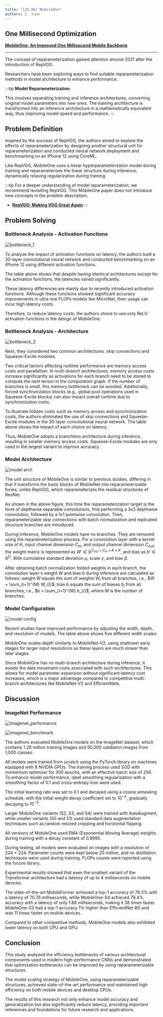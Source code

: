 ```yaml
---
title: "[22.06] MobileOne"
authors: Z. Yuan
---
```


## One Millisecond Optimization

[**MobileOne: An Improved One Millisecond Mobile Backbone**](https://arxiv.org/abs/2206.04040)

---

The concept of reparameterization gained attention around 2021 after the introduction of RepVGG.

Researchers have been exploring ways to find suitable reparameterization methods in model architecture to enhance performance.

:::tip
**Model Reparameterization**:

This involves separating training and inference architectures, converting original model parameters into new ones. The training architecture is transformed into an inference architecture in a mathematically equivalent way, thus improving model speed and performance.
:::

## Problem Definition

Inspired by the success of RepVGG, the authors aimed to explore the effects of reparameterization by designing another structural unit for reparameterization and conducted neural network deployment and benchmarking on an iPhone 12 using CoreML.

Like RepVGG, MobileOne uses a linear hyperparameterization model during training and reparameterizes the linear structure during inference, dynamically relaxing regularization during training.

:::tip
For a deeper understanding of model reparameterization, we recommend revisiting RepVGG. This MobileOne paper does not introduce new concepts in the problem description.

- [**RepVGG: Making VGG Great Again**](../2101-repvgg/index.md)
  :::

## Problem Solving

### Bottleneck Analysis - Activation Functions

![bottleneck_1](./img/img4.jpg)

To analyze the impact of activation functions on latency, the authors built a 30-layer convolutional neural network and conducted benchmarking on an iPhone 12 using different activation functions.

The table above shows that despite having identical architectures except for the activation functions, the latencies varied significantly.

These latency differences are mainly due to recently introduced activation functions. Although these functions showed significant accuracy improvements in ultra-low FLOPs models like MicroNet, their usage can incur high latency costs.

Therefore, to reduce latency costs, the authors chose to use only ReLU activation functions in the design of MobileOne.

### Bottleneck Analysis - Architecture

![bottleneck_2](./img/img5.jpg)

Next, they considered two common architectures: skip connections and Squeeze-Excite modules.

Two critical factors affecting runtime performance are memory access costs and parallelism. In multi-branch architectures, memory access costs increase significantly as activations for each branch need to be stored to compute the next tensor in the computation graph. If the number of branches is small, this memory bottleneck can be avoided. Additionally, forced synchronization blocks (e.g., global pool operations used in Squeeze-Excite blocks) can also impact overall runtime due to synchronization costs.

To illustrate hidden costs such as memory access and synchronization costs, the authors eliminated the use of skip connections and Squeeze-Excite modules in the 30-layer convolutional neural network. The table above shows the impact of each choice on latency.

Thus, MobileOne adopts a branchless architecture during inference, resulting in smaller memory access costs. Squeeze-Excite modules are only used in the largest variant to improve accuracy.

### Model Architecture

![model arch](./img/img6.jpg)

The unit structure of MobileOne is similar to previous studies, differing in that it transforms the basic blocks of MobileNet into reparameterizable forms, unlike RepVGG, which reparameterizes the residual structures of ResNet.

As shown in the above figure, this time the reparameterization target is the form of depthwise separable convolutions, first performing a 3x3 depthwise convolution, followed by a 1x1 pointwise convolution. Then, reparameterizable skip connections with batch normalization and replicated structure branches are introduced.

During inference, MobileOne models have no branches. They are removed using the reparameterization process. For a convolution layer with a kernel size of K, input channel dimension $C_{in}$, and output channel dimension $C_{out}$, the weight matrix is represented as $W' \in \mathbb{R}^{C_{out} \times C_{in} \times K \times K}$, and bias as $b' \in \mathbb{R}^D$. With cumulative standard deviation $\mu$, scale $\gamma$, and bias $\beta$.

After obtaining batch normalization folded weights in each branch, the convolution layer's weight $W$ and bias $b$ during inference are calculated as follows: weight $W$ equals the sum of weights $W_{i}$ from all branches, i.e., $W = \sum_{i=1}^{M} W_{i}$; bias $b$ equals the sum of biases $b_{i}$ from all branches, i.e., $b = \sum_{i=1}^{M} b_{i}$, where $M$ is the number of branches.

### Model Configuration

![model config](./img/img10.jpg)

Recent studies have improved performance by adjusting the width, depth, and resolution of models. The table above shows five different width scales.

MobileOne scales depth similarly to MobileNet-V2, using shallower early stages for larger input resolutions as these layers are much slower than later stages.

Since MobileOne has no multi-branch architecture during inference, it avoids the data movement costs associated with such architectures. This allows for model parameter expansion without significant latency cost increases, which is a major advantage compared to competitive multi-branch architectures like MobileNet-V2 and EfficientNets.

## Discussion

### ImageNet Performance

![imagenet_performance](./img/img1.jpg)

![imagenet_benchmark](./img/img12.jpg)

The authors evaluated MobileOne models on the ImageNet dataset, which contains 1.28 million training images and 50,000 validation images from 1,000 classes.

All models were trained from scratch using the PyTorch library on machines equipped with 8 NVIDIA GPUs. The training process used SGD with momentum optimizer for 300 epochs, with an effective batch size of 256. To enhance model performance, label smoothing regularization with a smoothing factor of 0.1 and cross-entropy loss were used.

The initial learning rate was set to 0.1 and decayed using a cosine annealing schedule, with the initial weight decay coefficient set to $10^{-4}$, gradually decaying to $10^{-5}$.

Larger MobileOne variants (S2, S3, and S4) were trained with AutoAugment, while smaller variants (S0 and S1) used standard data augmentation techniques such as random resized cropping and horizontal flipping.

All versions of MobileOne used EMA (Exponential Moving Average) weights during training with a decay constant of 0.9995.

During testing, all models were evaluated on images with a resolution of 224 × 224. Parameter counts were kept below 20 million, and no distillation techniques were used during training. FLOPs counts were reported using the fvcore library.

Experimental results showed that even the smallest variant of the Transformer architecture had a latency of up to 4 milliseconds on mobile devices.

The state-of-the-art MobileFormer achieved a top-1 accuracy of 79.3% with a latency of 70.76 milliseconds, while MobileOne-S4 achieved 79.4% accuracy with a latency of only 1.86 milliseconds, making it 38 times faster. MobileOne-S3 had a top-1 accuracy 1% higher than EfficientNet-B0 and was 11 times faster on mobile devices.

Compared to other competitive methods, MobileOne models also exhibited lower latency on both CPU and GPU.

## Conclusion

This study analyzed the efficiency bottlenecks of various architectural components used in modern high-performance CNNs and demonstrated that optimization bottlenecks can be improved by using reparameterizable structures.

The model scaling strategy of MobileOne, using reparameterizable structures, achieved state-of-the-art performance and maintained high efficiency on both mobile devices and desktop CPUs.

The results of this research not only enhance model accuracy and generalization but also significantly reduce latency, providing important references and foundations for future research and applications.
